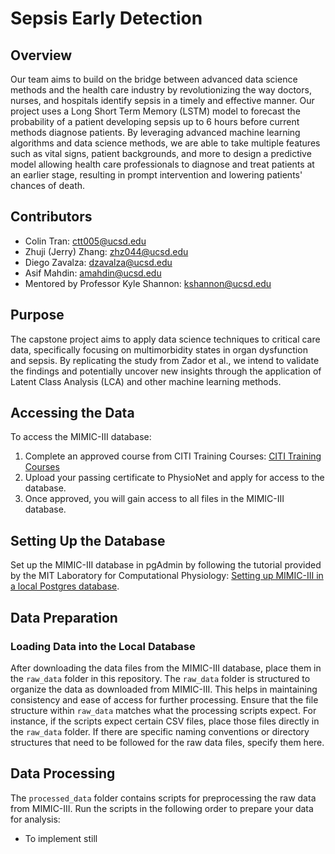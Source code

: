 # Sepsis Early Detection

## Overview
Our team aims to build on the bridge between advanced data science methods and the health care industry by revolutionizing the way doctors, nurses, and hospitals identify sepsis in a timely and effective manner. Our project uses a Long Short Term Memory (LSTM) model to forecast the probability of a patient developing sepsis up to 6 hours before current methods diagnose patients. By leveraging advanced machine learning algorithms and data science methods, we are able to take multiple features such as vital signs, patient backgrounds, and more to design a predictive model allowing health care professionals to diagnose and treat patients at an earlier stage, resulting in prompt intervention and lowering patients' chances of death.

## Contributors
- Colin Tran: [ctt005@ucsd.edu](mailto:ctt005@ucsd.edu)
- Zhuji (Jerry) Zhang: [zhz044@ucsd.edu](mailto:zhz044@ucsd.edu)
- Diego Zavalza: [dzavalza@ucsd.edu](mailto:dzavalza@ucsd.edu)
- Asif Mahdin: [amahdin@ucsd.edu](mailto:amahdin@ucsd.edu)
- Mentored by Professor Kyle Shannon: [kshannon@ucsd.edu](mailto:kshannon@ucsd.edu)

## Purpose
The capstone project aims to apply data science techniques to critical care data, specifically focusing on multimorbidity states in organ dysfunction and sepsis. By replicating the study from Zador et al., we intend to validate the findings and potentially uncover new insights through the application of Latent Class Analysis (LCA) and other machine learning methods.

## Accessing the Data
To access the MIMIC-III database:
1. Complete an approved course from CITI Training Courses: [CITI Training Courses](https://physionet.org/about/citi-course/)
2. Upload your passing certificate to PhysioNet and apply for access to the database.
3. Once approved, you will gain access to all files in the MIMIC-III database.

## Setting Up the Database
Set up the MIMIC-III database in pgAdmin by following the tutorial provided by the MIT Laboratory for Computational Physiology: [Setting up MIMIC-III in a local Postgres database](https://github.com/MIT-LCP/mimic-code/blob/main/mimic-iii/buildmimic/postgres/README.md).

## Data Preparation
### Loading Data into the Local Database
After downloading the data files from the MIMIC-III database, place them in the `raw_data` folder in this repository. The `raw_data` folder is structured to organize the data as downloaded from MIMIC-III. This helps in maintaining consistency and ease of access for further processing. Ensure that the file structure within `raw_data` matches what the processing scripts expect. For instance, if the scripts expect certain CSV files, place those files directly in the `raw_data` folder. If there are specific naming conventions or directory structures that need to be followed for the raw data files, specify them here.

## Data Processing
The `processed_data` folder contains scripts for preprocessing the raw data from MIMIC-III. Run the scripts in the following order to prepare your data for analysis:

- To implement still
